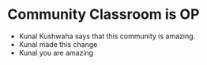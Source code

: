 # Community Classroom is OP

- Kunal Kushwaha says that this community is amazing.
- Kunal made this change
- Kunal you are amazing
